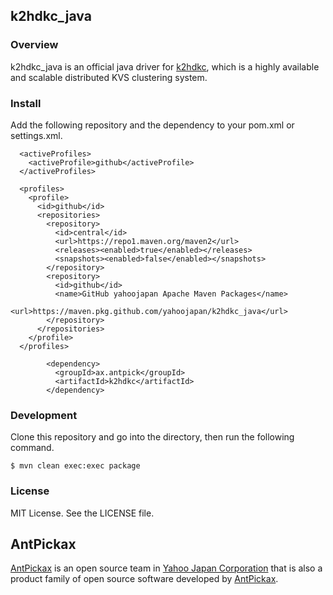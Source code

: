 k2hdkc_java
------

### Overview

k2hdkc_java is an official java driver for [k2hdkc](https://k2hdkc.antpick.ax/), which is a highly available and scalable distributed KVS clustering system.

### Install

Add the following repository and the dependency to your pom.xml or settings.xml.
```
  <activeProfiles>
    <activeProfile>github</activeProfile>
  </activeProfiles>

  <profiles>
    <profile>
      <id>github</id>
      <repositories>
        <repository>
          <id>central</id>
          <url>https://repo1.maven.org/maven2</url>
          <releases><enabled>true</enabled></releases>
          <snapshots><enabled>false</enabled></snapshots>
        </repository>
        <repository>
          <id>github</id>
          <name>GitHub yahoojapan Apache Maven Packages</name>
          <url>https://maven.pkg.github.com/yahoojapan/k2hdkc_java</url>
        </repository>
      </repositories>
    </profile>
  </profiles>

```
```
        <dependency>
          <groupId>ax.antpick</groupId>
          <artifactId>k2hdkc</artifactId>
        </dependency> 
```

### Development

Clone this repository and go into the directory, then run the following command.
```
$ mvn clean exec:exec package
```

### License

MIT License. See the LICENSE file.

## AntPickax

[AntPickax](https://antpick.ax/) is an open source team in [Yahoo Japan Corporation](https://about.yahoo.co.jp/info/en/company/) that is also a product family of open source software developed by [AntPickax](https://antpick.ax/).


